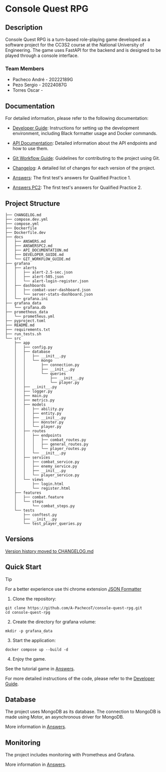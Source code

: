 # Console Quest RPG

## Description
Console Quest RPG is a turn-based role-playing game developed as a software project for the CC3S2 course at the National University of Engineering. The game uses FastAPI for the backend and is designed to be played through a console interface.

### Team Members
- Pacheco André - 20222189G
- Pezo Sergio - 20224087G
- Torres Oscar - 

## Documentation

For detailed information, please refer to the following documentation:

- [Developer Guide](./docs/DEVELOPER_GUIDE.md): Instructions for setting up the development environment, including Black formatter usage and Docker commands.
- [API Documentation](./docs/API_DOCUMENTATION.md): Detailed information about the API endpoints and how to use them.
- [Git Workflow Guide](./docs/GIT_WORKFLOW_GUIDE.md): Guidelines for contributing to the project using Git.
- [Changelog](./CHANGELOG.md): A detailed list of changes for each version of the project.

- [Answers](./docs/ANSWERS.md): The first test's answers for Qualified Practice 1.
- [Answers PC2](./docs/ANSWERSPC2.md): The first test's answers for Qualified Practice 2.

## Project Structure
```
├── CHANGELOG.md
├── compose.dev.yml
├── compose.yml
├── Dockerfile
├── Dockerfile.dev
├── docs
│   ├── ANSWERS.md
│   ├── ANSWERSPC2.md
│   ├── API_DOCUMENTATION.md
│   ├── DEVELOPER_GUIDE.md
│   └── GIT_WORKFLOW_GUIDE.md
├── grafana
│   ├── alerts
│   │   ├── alert-2.5-sec.json
│   │   ├── alert-505.json
│   │   └── alert-login-register.json
│   ├── dashboards
│   │   ├── combat-user-dashboard.json
│   │   └── server-stats-dashboard.json
│   └── grafana.ini
├── grafana_data
│   └── grafana.db
├── prometheus_data
│   └── prometheus.yml
├── pyproject.toml
├── README.md
├── requirements.txt
├── run_tests.sh
└── src
    ├── app
    │   ├── config.py
    │   ├── database
    │   │   ├── __init__.py
    │   │   └── mongo
    │   │       ├── connection.py
    │   │       ├── __init__.py
    │   │       └── queries
    │   │           ├── __init__.py
    │   │           └── player.py
    │   ├── __init__.py
    │   ├── logger.py
    │   ├── main.py
    │   ├── metrics.py
    │   ├── models
    │   │   ├── ability.py
    │   │   ├── entity.py
    │   │   ├── __init__.py
    │   │   ├── monster.py
    │   │   └── player.py
    │   ├── routes
    │   │   ├── endpoints
    │   │   │   ├── combat_routes.py
    │   │   │   ├── general_routes.py
    │   │   │   └── player_routes.py
    │   │   └── __init__.py
    │   ├── services
    │   │   ├── combat_service.py
    │   │   ├── enemy_service.py
    │   │   ├── __init__.py
    │   │   └── player_service.py
    │   └── views
    │       ├── login.html
    │       └── register.html
    ├── features
    │   ├── combat.feature
    │   └── steps
    │       └── combat_steps.py
    └── tests
        ├── conftest.py
        ├── __init__.py
        └── test_player_queries.py
```

## Versions

[Version history moved to CHANGELOG.md](./CHANGELOG.md)

## Quick Start

> [!TIP]
> For a better experience use thi chrome extension [JSON Formatter](https://chromewebstore.google.com/detail/json-formatter/bcjindcccaagfpapjjmafapmmgkkhgoa?hl=en)


1. Clone the repository:
```
git clone https://github.com/A-PachecoT/console-quest-rpg.git
cd console-quest-rpg
```
2. Create the directory for grafana volume:
```
mkdir -p grafana_data
```

3. Start the application:
```
docker compose up --build -d
```

4. Enjoy the game.

See the tutorial game in [Answers](./docs/ANSWERS.md).


For more detailed instructions of the code, please refer to the [Developer Guide](./docs/DEVELOPER_GUIDE.md).


## Database

The project uses MongoDB as its database. The connection to MongoDB is made using Motor, an asynchronous driver for MongoDB.

More information in [Answers](./docs/ANSWERS.md).

## Monitoring

The project includes monitoring with Prometheus and Grafana.

More information in [Answers](./docs/ANSWERS.md).
